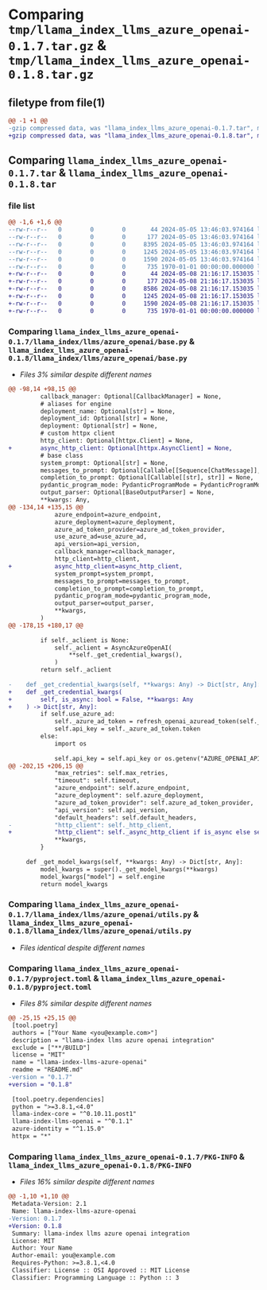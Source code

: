 # Comparing `tmp/llama_index_llms_azure_openai-0.1.7.tar.gz` & `tmp/llama_index_llms_azure_openai-0.1.8.tar.gz`

## filetype from file(1)

```diff
@@ -1 +1 @@
-gzip compressed data, was "llama_index_llms_azure_openai-0.1.7.tar", max compression
+gzip compressed data, was "llama_index_llms_azure_openai-0.1.8.tar", max compression
```

## Comparing `llama_index_llms_azure_openai-0.1.7.tar` & `llama_index_llms_azure_openai-0.1.8.tar`

### file list

```diff
@@ -1,6 +1,6 @@
--rw-r--r--   0        0        0       44 2024-05-05 13:46:03.974164 llama_index_llms_azure_openai-0.1.7/README.md
--rw-r--r--   0        0        0      177 2024-05-05 13:46:03.974164 llama_index_llms_azure_openai-0.1.7/llama_index/llms/azure_openai/__init__.py
--rw-r--r--   0        0        0     8395 2024-05-05 13:46:03.974164 llama_index_llms_azure_openai-0.1.7/llama_index/llms/azure_openai/base.py
--rw-r--r--   0        0        0     1245 2024-05-05 13:46:03.974164 llama_index_llms_azure_openai-0.1.7/llama_index/llms/azure_openai/utils.py
--rw-r--r--   0        0        0     1590 2024-05-05 13:46:03.974164 llama_index_llms_azure_openai-0.1.7/pyproject.toml
--rw-r--r--   0        0        0      735 1970-01-01 00:00:00.000000 llama_index_llms_azure_openai-0.1.7/PKG-INFO
+-rw-r--r--   0        0        0       44 2024-05-08 21:16:17.153035 llama_index_llms_azure_openai-0.1.8/README.md
+-rw-r--r--   0        0        0      177 2024-05-08 21:16:17.153035 llama_index_llms_azure_openai-0.1.8/llama_index/llms/azure_openai/__init__.py
+-rw-r--r--   0        0        0     8586 2024-05-08 21:16:17.153035 llama_index_llms_azure_openai-0.1.8/llama_index/llms/azure_openai/base.py
+-rw-r--r--   0        0        0     1245 2024-05-08 21:16:17.153035 llama_index_llms_azure_openai-0.1.8/llama_index/llms/azure_openai/utils.py
+-rw-r--r--   0        0        0     1590 2024-05-08 21:16:17.153035 llama_index_llms_azure_openai-0.1.8/pyproject.toml
+-rw-r--r--   0        0        0      735 1970-01-01 00:00:00.000000 llama_index_llms_azure_openai-0.1.8/PKG-INFO
```

### Comparing `llama_index_llms_azure_openai-0.1.7/llama_index/llms/azure_openai/base.py` & `llama_index_llms_azure_openai-0.1.8/llama_index/llms/azure_openai/base.py`

 * *Files 3% similar despite different names*

```diff
@@ -98,14 +98,15 @@
         callback_manager: Optional[CallbackManager] = None,
         # aliases for engine
         deployment_name: Optional[str] = None,
         deployment_id: Optional[str] = None,
         deployment: Optional[str] = None,
         # custom httpx client
         http_client: Optional[httpx.Client] = None,
+        async_http_client: Optional[httpx.AsyncClient] = None,
         # base class
         system_prompt: Optional[str] = None,
         messages_to_prompt: Optional[Callable[[Sequence[ChatMessage]], str]] = None,
         completion_to_prompt: Optional[Callable[[str], str]] = None,
         pydantic_program_mode: PydanticProgramMode = PydanticProgramMode.DEFAULT,
         output_parser: Optional[BaseOutputParser] = None,
         **kwargs: Any,
@@ -134,14 +135,15 @@
             azure_endpoint=azure_endpoint,
             azure_deployment=azure_deployment,
             azure_ad_token_provider=azure_ad_token_provider,
             use_azure_ad=use_azure_ad,
             api_version=api_version,
             callback_manager=callback_manager,
             http_client=http_client,
+            async_http_client=async_http_client,
             system_prompt=system_prompt,
             messages_to_prompt=messages_to_prompt,
             completion_to_prompt=completion_to_prompt,
             pydantic_program_mode=pydantic_program_mode,
             output_parser=output_parser,
             **kwargs,
         )
@@ -178,15 +180,17 @@
 
         if self._aclient is None:
             self._aclient = AsyncAzureOpenAI(
                 **self._get_credential_kwargs(),
             )
         return self._aclient
 
-    def _get_credential_kwargs(self, **kwargs: Any) -> Dict[str, Any]:
+    def _get_credential_kwargs(
+        self, is_async: bool = False, **kwargs: Any
+    ) -> Dict[str, Any]:
         if self.use_azure_ad:
             self._azure_ad_token = refresh_openai_azuread_token(self._azure_ad_token)
             self.api_key = self._azure_ad_token.token
         else:
             import os
 
             self.api_key = self.api_key or os.getenv("AZURE_OPENAI_API_KEY")
@@ -202,15 +206,15 @@
             "max_retries": self.max_retries,
             "timeout": self.timeout,
             "azure_endpoint": self.azure_endpoint,
             "azure_deployment": self.azure_deployment,
             "azure_ad_token_provider": self.azure_ad_token_provider,
             "api_version": self.api_version,
             "default_headers": self.default_headers,
-            "http_client": self._http_client,
+            "http_client": self._async_http_client if is_async else self._http_client,
             **kwargs,
         }
 
     def _get_model_kwargs(self, **kwargs: Any) -> Dict[str, Any]:
         model_kwargs = super()._get_model_kwargs(**kwargs)
         model_kwargs["model"] = self.engine
         return model_kwargs
```

### Comparing `llama_index_llms_azure_openai-0.1.7/llama_index/llms/azure_openai/utils.py` & `llama_index_llms_azure_openai-0.1.8/llama_index/llms/azure_openai/utils.py`

 * *Files identical despite different names*

### Comparing `llama_index_llms_azure_openai-0.1.7/pyproject.toml` & `llama_index_llms_azure_openai-0.1.8/pyproject.toml`

 * *Files 8% similar despite different names*

```diff
@@ -25,15 +25,15 @@
 [tool.poetry]
 authors = ["Your Name <you@example.com>"]
 description = "llama-index llms azure openai integration"
 exclude = ["**/BUILD"]
 license = "MIT"
 name = "llama-index-llms-azure-openai"
 readme = "README.md"
-version = "0.1.7"
+version = "0.1.8"
 
 [tool.poetry.dependencies]
 python = ">=3.8.1,<4.0"
 llama-index-core = "^0.10.11.post1"
 llama-index-llms-openai = "^0.1.1"
 azure-identity = "^1.15.0"
 httpx = "*"
```

### Comparing `llama_index_llms_azure_openai-0.1.7/PKG-INFO` & `llama_index_llms_azure_openai-0.1.8/PKG-INFO`

 * *Files 16% similar despite different names*

```diff
@@ -1,10 +1,10 @@
 Metadata-Version: 2.1
 Name: llama-index-llms-azure-openai
-Version: 0.1.7
+Version: 0.1.8
 Summary: llama-index llms azure openai integration
 License: MIT
 Author: Your Name
 Author-email: you@example.com
 Requires-Python: >=3.8.1,<4.0
 Classifier: License :: OSI Approved :: MIT License
 Classifier: Programming Language :: Python :: 3
```

